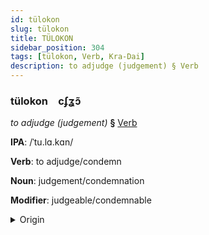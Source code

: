 ```yaml
---
id: tülokon
slug: tülokon
title: TÜLOKON
sidebar_position: 304
tags: [tülokon, Verb, Kra-Dai]
description: to adjudge (judgement) § Verb
---
```


### tülokon&emsp;<span kind="abugida">cʄʓɔ̃</span>

*to adjudge (judgement)* **§** [Verb](../../tags/Verb)

**IPA**: /ˈtu.lɑ.kɑn/

**Verb**: to adjudge/condemn

**Noun**: judgement/condemnation

**Modifier**: judgeable/condemnable

<details>
    <summary>Origin</summary>
    Thai ตุลาการ dtù-laa-gaan /tu˨˩.laː˧.kaːn˧/<br/>
    <em>Kra-Dai Language Family</em>
</details>